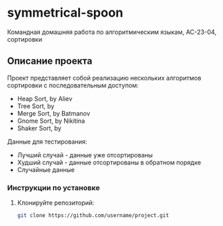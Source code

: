 # symmetrical-spoon
Командная домашняя работа по алгоритмическим языкам, АС-23-04, сортировки

## Описание проекта
Проект представляет собой реализацию нескольких алгоритмов сортировки с последовательным доступом: 
- Heap Sort, by Aliev
- Tree Sort, by 
- Merge Sort, by Batmanov
- Gnome Sort, by Nikitina
- Shaker Sort, by 

Данные для тестирования:
- Лучший случай - данные уже отсортированы
- Худший случай - данные отсортированы в обратном порядке
- Случайные данные


### Инструкции по установке
1. Клонируйте репозиторий:
   ```bash
   git clone https://github.com/username/project.git

